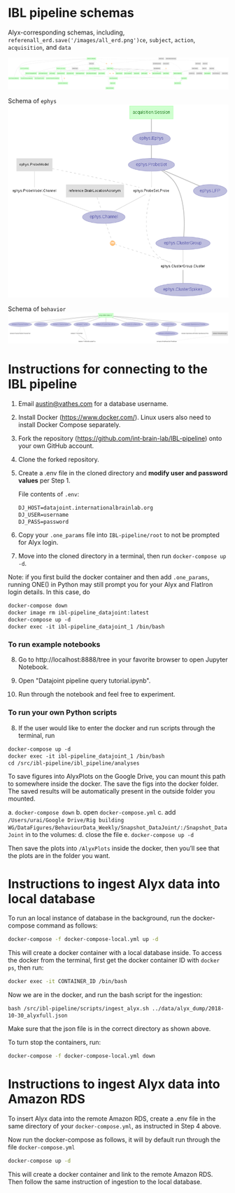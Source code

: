 # IBL pipeline schemas

Alyx-corresponding schemas, including, `referenall_erd.save('/images/all_erd.png')ce`, `subject`, `action`, `acquisition`, and `data`

![Alyx_corresponding erd](images/alyx_erd.png)

Schema of `ephys`
![Ephys erd](images/ephys_erd.png)

Schema of `behavior`
![Behavior erd](images/behavior_erd.png)

# Instructions for connecting to the IBL pipeline

1. Email austin@vathes.com for a database username.

2. Install Docker (https://www.docker.com/). Linux users also need to install Docker Compose separately.

3. Fork the repository (https://github.com/int-brain-lab/IBL-pipeline) onto your own GitHub account.

4. Clone the forked repository.

5. Create a .env file in the cloned directory and **modify user and password values** per Step 1.

    File contents of ``.env``:
    ```
    DJ_HOST=datajoint.internationalbrainlab.org
    DJ_USER=username
    DJ_PASS=password
    ```

6. Copy your `.one_params` file into `IBL-pipeline/root` to not be prompted for Alyx login.

7. Move into the cloned directory in a terminal, then run `docker-compose up -d`.

Note: if you first build the docker container and then add `.one_params`, running ONE() in Python may still prompt you for your Alyx and FlatIron login details. In this case, do
```
docker-compose down
docker image rm ibl-pipeline_datajoint:latest
docker-compose up -d
docker exec -it ibl-pipeline_datajoint_1 /bin/bash
```

### To run example notebooks ###

8. Go to http://localhost:8888/tree in your favorite browser to open Jupyter Notebook.

9. Open "Datajoint pipeline query tutorial.ipynb".

10. Run through the notebook and feel free to experiment.

### To run your own Python scripts ###

8. If the user would like to enter the docker and run scripts through the terminal, run 
```
docker-compose up -d
docker exec -it ibl-pipeline_datajoint_1 /bin/bash
cd /src/ibl-pipeline/ibl_pipeline/analyses
```

To save figures into AlyxPlots on the Google Drive, you can mount this path to somewhere inside the docker. The save the figs into the docker folder. The saved results will be automatically present in the outside folder you mounted.

a. `docker-compose down`
b. open `docker-compose.yml`
c. add `/Users/urai/Google Drive/Rig building WG/DataFigures/BehaviourData_Weekly/Snapshot_DataJoint/:/Snapshot_DataJoint` in to the volumes:
d. close the file
e. `docker-compose up -d`

Then save the plots into `/AlyxPlots` inside the docker, then you’ll see that the plots are in the folder you want.

# Instructions to ingest Alyx data into local database

To run an local instance of database in the background, run the docker-compose command as follows:

```bash
docker-compose -f docker-compose-local.yml up -d
```

This will create a docker container with a local database inside. To access the docker from the terminal, first get the docker container ID with `docker ps`, then run:

```bash
docker exec -it CONTAINER_ID /bin/bash
```

Now we are in the docker, and run the bash script for the ingestion:

```
bash /src/ibl-pipeline/scripts/ingest_alyx.sh ../data/alyx_dump/2018-10-30_alyxfull.json
```

Make sure that the json file is in the correct directory as shown above.

To turn stop the containers, run:

```bash
docker-compose -f docker-compose-local.yml down
```




# Instructions to ingest Alyx data into Amazon RDS

To insert Alyx data into the remote Amazon RDS, create a .env file in the same directory of your `docker-compose.yml`, as instructed in Step 4 above. 

Now run the docker-compose as follows, it will by default run through the file `docker-compose.yml`

```bash
docker-compose up -d
```

This will create a docker container and link to the remote Amazon RDS. Then follow the same instruction of ingestion to the local database.
